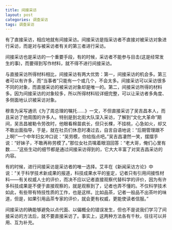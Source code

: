 ```yaml
---
title: 间接采访
layout: post
categories: 调查采访
tags: 调查采访
---
```


有了直接采访，相应地就有间接采访。间接采访是指采访者不直接对被采访对象进行采访，而是对与被采访者有关的第三者进行采访。

间接采访也是采访的一个重要手段，有的时候，采访者不能参与目击(这是经常发生的事)，而要得到写作材料，就不得不进行间接采访。

与直接采访所得材料相比，间接采访有两大优势：第一，间接采访的机会多。第三者可以有许多，而“当事者”只能有一个或几个，不会太多。间接采访可以采访很多不同的对象，而直接采访的被采访对象却是唯一的。第二，间接采访所得的材料多。因为间接采访的对象较多，所以所得材料较详细完整，可以让采访者多角度、多侧面地认识被采访对象。

穆青为采写通讯《为了周总理的嘱托……》一文，不但直接采访了吴吉昌本人，而且采访了他周围的许多人。特别是到北街大队深入采访，了解到“文化大革命”期间，吴吉昌被勒令劳改时，他眼看棉苗疯长，但只长棵，不挂桃，心急如火，却又不敢出面指导，于是，就在社员们休息时凑过去，自言自语地说：“后期管理跟不上啊!”一个中年妇女冲口说：“吴劳模，你给指点吧。”吴吉昌凄然一笑，摆摆手说：“好妹子，不敢再称劳模了。”那位女社员噙着眼泪回答：“老大哥，俺们心里有数……”这些生动的细节都是通过间接采访得到的，它大大丰富了对吴吉昌采访的内容。

有的时候，进行间接采访是采访者的唯一选择。艾丰在《新闻采访方论》中说：“关于科学技术新成果的报道，科技成果水平的鉴定，记者只有引用间接性材料——有关权威人士的评价，而决不应以记者直接观察代替科学的评价，因为有许多科技成果是不便于直接观察的，就是观察到了，记者也弄不懂的。不仅科学技术如此，有些带有特技性质的工作，也是这样。比如品茶，记者一般品不出茶叶的味道，但是，如果引用品茶专家的评价，就会更有权威，更能使读者信服。”

间接采访的确能够避免以点代面、以偏概全的错误发生，但也不是说我们学习了间接采访的方法后，就不要直接采访了。事实上，这两种方法各有千秋，往往可以并用、互为补充。 